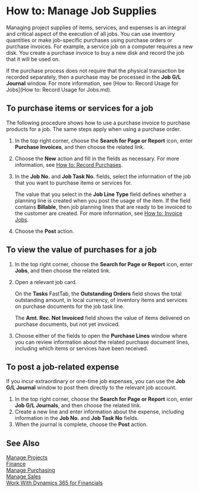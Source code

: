 <properties
                pageTitle="How to: Manage Job Supplies| Financials"
                description="Describes how to supply material and services to jobs."
                services="project-madeira"
                documentationCenter=""
                authors="SorenGP"
/>
<tags
    ms.service="project-madeira"
    ms.topic="article"
    ms.devlang="na"
    ms.tgt_pltfrm="na"
    ms.workload="na"
    ms.date="10/28/2016"
    ms.author="SorenGP" />

# How to: Manage Job Supplies
Managing project supplies of items, services, and expenses is an integral and critical aspect of the execution of all jobs. You can use inventory quantities or make job-specific purchases using purchase orders or purchase invoices. For example, a service job on a computer requires a new disk. You create a purchase invoice to buy a new disk and record the job that it will be used on.

If the purchase process does not require that the physical transaction be recorded separately, then a purchase may be processed in the **Job G/L Journal** window. For more information, see [How to: Record Usage for Jobs](How to: Record Usage for Jobs.md).

## To purchase items or services for a job  
The following procedure shows how to use a purchase invoice to purchase products for a job. The same steps apply when using a purchase order.  

1. In the top right corner, choose the **Search for Page or Report** icon, enter **Purchase Invoices**, and then choose the related link.  
2. Choose the **New** action and fill in the fields as necessary. For more information, see [How to: Record Purchases](purchasing-how-record-purchases.md).
3. In the **Job No.** and **Job Task No.** fields, select the information of the job that you want to purchase items or services for.  

    The value that you select in the **Job Line Type** field defines whether a planning line is created when you post the usage of the item. If the field contains **Billable**, then job planning lines that are ready to be invoiced to the customer are created. For more information, see [How to: Invoice Jobs](projects-how-invoice-jobs.md).

4. Choose the **Post** action.

## To view the value of purchases for a job  

1. In the top right corner, choose the **Search for Page or Report** icon, enter **Jobs**, and then choose the related link.
2. Open a relevant job card.

    On the **Tasks** FastTab, the **Outstanding Orders** field shows the total outstanding amount, in local currency, of inventory items and services on purchase documents for the job task line.  

    The **Amt. Rec. Not Invoiced** field shows the value of items delivered on purchase documents, but not yet invoiced.  

3. Choose either of the fields to open the **Purchase Lines** window where you can review information about the related purchase document lines, including which items or services have been received.

## To post a job-related expense  
If you incur extraordinary or one-time job expenses, you can use the **Job G/L Journal** window to post them directly to the relevant job account.

1. In the top right corner, choose the **Search for Page or Report** icon, enter **Job G/L Journals**, and then choose the related link.  
2. Create a new line and enter information about the expense, including information in the **Job No.** and **Job Task No** fields.  
3. When the journal is complete, choose the **Post** action.


## See Also
[Manage Projects](projects-manage-projects.md)  
[Finance](finance.md)  
[Manage Purchasing](purchasing-manage-purchasing.md)         
[Manage Sales](sales-manage-sales.md)      
[Work With Dynamics 365 for Financials](ui-work-product.md)  
